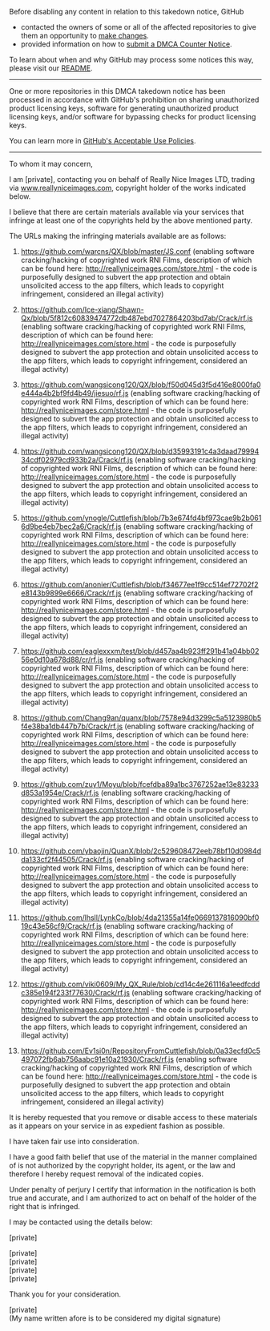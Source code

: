 Before disabling any content in relation to this takedown notice, GitHub
- contacted the owners of some or all of the affected repositories to give them an opportunity to [make changes](https://docs.github.com/en/github/site-policy/dmca-takedown-policy#a-how-does-this-actually-work).
- provided information on how to [submit a DMCA Counter Notice](https://docs.github.com/en/articles/guide-to-submitting-a-dmca-counter-notice).

To learn about when and why GitHub may process some notices this way, please visit our [README](https://github.com/github/dmca/blob/master/README.md#anatomy-of-a-takedown-notice).

---

One or more repositories in this DMCA takedown notice has been processed in accordance with GitHub's prohibition on sharing unauthorized product licensing keys, software for generating unauthorized product licensing keys, and/or software for bypassing checks for product licensing keys.

You can learn more in [GitHub's Acceptable Use Policies](https://docs.github.com/en/github/site-policy/github-acceptable-use-policies).

---

To whom it may concern,  
  
I am [private], contacting you on behalf of Really Nice Images LTD, trading via www.reallyniceimages.com, copyright holder of the works indicated below.  
  
I believe that there are certain materials available via your services that infringe at least one of the copyrights held by the above mentioned party.  
  
The URLs making the infringing materials available are as follows:
1. https://github.com/warcns/QX/blob/master/JS.conf (enabling software cracking/hacking of copyrighted work RNI Films, description of which can be found here: http://reallyniceimages.com/store.html - the code is purposefully designed to subvert the app protection and obtain unsolicited access to the app filters, which leads to copyright infringement, considered an illegal activity)

2. https://github.com/Ice-xiang/Shawn-Qx/blob/5f812c60839474772db487ebd7027864203bd7ab/Crack/rf.js (enabling software cracking/hacking of copyrighted work RNI Films, description of which can be found here: http://reallyniceimages.com/store.html - the code is purposefully designed to subvert the app protection and obtain unsolicited access to the app filters, which leads to copyright infringement, considered an illegal activity)  

3. https://github.com/wangsicong120/QX/blob/f50d045d3f5d416e8000fa0e444a4b2bf9fd4b49/jiesuo/rf.js (enabling software cracking/hacking of copyrighted work RNI Films, description of which can be found here: http://reallyniceimages.com/store.html - the code is purposefully designed to subvert the app protection and obtain unsolicited access to the app filters, which leads to copyright infringement, considered an illegal activity)  

4. https://github.com/wangsicong120/QX/blob/d35993191c4a3daad7999434cdf02979cd933b2a/Crack/rf.js (enabling software cracking/hacking of copyrighted work RNI Films, description of which can be found here: http://reallyniceimages.com/store.html - the code is purposefully designed to subvert the app protection and obtain unsolicited access to the app filters, which leads to copyright infringement, considered an illegal activity)  

5. https://github.com/ynogle/Cuttlefish/blob/7b3e674fd4bf973cae9b2b0616d9be4eb7bec2a6/Crack/rf.js (enabling software cracking/hacking of copyrighted work RNI Films, description of which can be found here: http://reallyniceimages.com/store.html - the code is purposefully designed to subvert the app protection and obtain unsolicited access to the app filters, which leads to copyright infringement, considered an illegal activity)

6. https://github.com/anonier/Cuttlefish/blob/f34677ee1f9cc514ef72702f2e8143b9899e6666/Crack/rf.js (enabling software cracking/hacking of copyrighted work RNI Films, description of which can be found here: http://reallyniceimages.com/store.html - the code is purposefully designed to subvert the app protection and obtain unsolicited access to the app filters, which leads to copyright infringement, considered an illegal activity)

7. https://github.com/eaglexxxm/test/blob/d457aa4b923ff291b41a04bb0256e0d10a678d88/cr/rf.js (enabling software cracking/hacking of copyrighted work RNI Films, description of which can be found here: http://reallyniceimages.com/store.html - the code is purposefully designed to subvert the app protection and obtain unsolicited access to the app filters, which leads to copyright infringement, considered an illegal activity)

8. https://github.com/Chang9an/quanx/blob/7578e94d3299c5a5123980b5f4e38ba1db447b7b/Crack/rf.js (enabling software cracking/hacking of copyrighted work RNI Films, description of which can be found here: http://reallyniceimages.com/store.html - the code is purposefully designed to subvert the app protection and obtain unsolicited access to the app filters, which leads to copyright infringement, considered an illegal activity)

9. https://github.com/zuy1/Moyu/blob/fcefdba89a1bc3767252ae13e83233d853a1954e/Crack/rf.js (enabling software cracking/hacking of copyrighted work RNI Films, description of which can be found here: http://reallyniceimages.com/store.html - the code is purposefully designed to subvert the app protection and obtain unsolicited access to the app filters, which leads to copyright infringement, considered an illegal activity)

10. https://github.com/ybaojin/QuanX/blob/2c529608472eeb78bf10d0984dda133cf2f44505/Crack/rf.js (enabling software cracking/hacking of copyrighted work RNI Films, description of which can be found here: http://reallyniceimages.com/store.html - the code is purposefully designed to subvert the app protection and obtain unsolicited access to the app filters, which leads to copyright infringement, considered an illegal activity)

11. https://github.com/lhsll/LynkCo/blob/4da21355a14fe0669137816090bf019c43e56cf9/Crack/rf.js (enabling software cracking/hacking of copyrighted work RNI Films, description of which can be found here: http://reallyniceimages.com/store.html - the code is purposefully designed to subvert the app protection and obtain unsolicited access to the app filters, which leads to copyright infringement, considered an illegal activity)

12. https://github.com/viki0609/My_QX_Rule/blob/cd14c4e261116a1eedfcddc385e194f233f77630/Crack/rf.js (enabling software cracking/hacking of copyrighted work RNI Films, description of which can be found here: http://reallyniceimages.com/store.html - the code is purposefully designed to subvert the app protection and obtain unsolicited access to the app filters, which leads to copyright infringement, considered an illegal activity)

13. https://github.com/Ev1si0n/RepositoryFromCuttlefish/blob/0a33ecfd0c5497072fb6ab756aabc91e10a21930/Crack/rf.js (enabling software cracking/hacking of copyrighted work RNI Films, description of which can be found here: http://reallyniceimages.com/store.html - the code is purposefully designed to subvert the app protection and obtain unsolicited access to the app filters, which leads to copyright infringement, considered an illegal activity)
 
It is hereby requested that you remove or disable access to these materials as it appears on your service in as expedient fashion as possible.  
  
I have taken fair use into consideration.  
  
I have a good faith belief that use of the material in the manner complained of is not authorized by the copyright holder, its agent, or the law and therefore I hereby request removal of the indicated copies.  
  
Under penalty of perjury I certify that information in the notification is both true and accurate, and I am authorized to act on behalf of the holder of the right that is infringed.  
  
I may be contacted using the details below:  
  
[private] 
  
[private]    
[private]    
[private]    
[private]    
  
Thank you for your consideration.  
  
[private]    
(My name written afore is to be considered my digital signature)  
